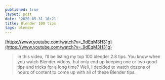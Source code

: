 ```yaml
---
published: true
layout: post
date: '2020-05-31 10:21'
title: Blender 100 tips
tags: blender 
---
```

[https://www.youtube.com/watch?v=_9dEqM3H31g](https://www.youtube.com/watch?v=_9dEqM3H31g)

> In this video, I'll be listing my top 100 blender 2.8 tips. You know when you watch Blender videos, but only end up keeping one or two good tips and tricks for a long time? Well, I decided to watch dozens of hours of content to come up with all of these Blender tips.
